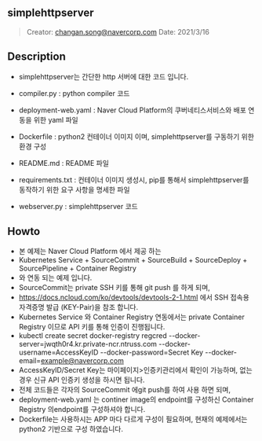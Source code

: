 ## simplehttpserver
> Creator: changan.song@navercorp.com
> Date: 2021/3/16

## Description
* simplehttpserver는 간단한 http 서버에 대한 코드 입니다.

* compiler.py         : python compiler 코드
* deployment-web.yaml : Naver Cloud Platform의 쿠버네티스서비스와 배포 연동을 위한 yaml 파일
* Dockerfile          : python2 컨테이너 이미지 이며, simplehttpserver를 구동하기 위한 환경 구성
* README.md           : README 파일
* requirements.txt    : 컨테이너 이미지 생성시, pip를 통해서 simplehttpserver를 동작하기 위한
                        요구 사항을 명세한 파일
* webserver.py        : simplehttpserver 코드

## Howto
* 본 예제는 Naver Cloud Platform 에서 제공 하는 
*  Kubernetes Service + SourceCommit + SourceBuild + SourceDeploy + SourcePipeline + Container Registry
*  와 연동 되는 예제 입니다.
*  SourceCommit는 private SSH 키를 통해 git push 를 하게 되며,
*  https://docs.ncloud.com/ko/devtools/devtools-2-1.html 에서 SSH 접속용 자격증명 발급 (KEY-Pair)을 참조 합니다.
*  Kubernetes Service 와 Container Registry 연동에서는 private Container Registry 이므로 API 키를 통해 인증이 진행됩니다.
*  kubectl create secret docker-registry regcred --docker-server=jwqth0r4.kr.private-ncr.ntruss.com --docker-username=AccessKeyID --docker-password=Secret Key --docker-email=example@navercorp.com 
*  AccessKeyID/Secret Key는 마이페이지>인증키관리에서 확인이 가능하며, 없는 경우 신규 API 인증키 생성을 하시면 됩니다.
*  전체 코드들은 각자의 SourceCommit 에git push를 하여 사용 하면 되며,
*  deployment-web.yaml 는 continer image의 endpoint를 구성하신 Container Registry 의endpoint를 구성하셔야 합니다.
*  Dockerfile는 사용하시는 APP 마다 다르게 구성이 필요하며, 현재의 예제에서는 python2 기반으로 구성 하였습니다.  

